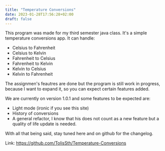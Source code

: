 ```yaml
---
title: "Temperature Conversions"
date: 2023-01-28T17:56:28+02:00
draft: false 
---
```

This program was made for my third semester java class. It's a simple temperature conversions app. It can handle:
* Celsius to Fahrenheit
* Celsius to Kelvin
* Fahrenheit to Celsius
* Fahrenheit to Kelvin
* Kelvin to Celsius
* Kelvin to Fahrenheit

The assignmen's feautres are done but the program is still work in progress, because I want to expand it, so you can expect certain features added.

We are currently on version 1.0.1 and some features to be expected are: 
* Light mode (ironic if you see this site)
* History of conversions
* A general refactor, I know that his does not count as a new feature but a quality of life update is needed.

With all that being said, stay tuned here and on github for the changelog. 

Link: https://github.com/TolisSth/Temperature-Conversions
